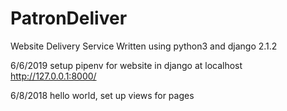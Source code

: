 # PatronDeliver
Website Delivery Service 
Written using python3 and django 2.1.2

6/6/2019 
setup pipenv for website in django at localhost http://127.0.0.1:8000/

6/8/2018
hello world, set up views for pages
